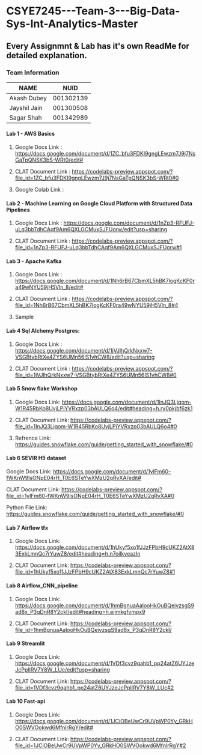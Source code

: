 # CSYE7245---Team-3---Big-Data-Sys-Int-Analytics-Master

## Every Assignmnt & Lab has it's own ReadMe for detailed explanation.

### Team Information

| NAME              |     NUID        |
|------------------ |-----------------|
| Akash Dubey  		|   001302139     |
| Jayshil Jain      |   001300508     |
| Sagar Shah        |   001342989     |

#### Lab 1 - AWS Basics

1. Google Docs Link : https://docs.google.com/document/d/1ZC_bfu3FDKI9gngLEwzm7J9j7NsGaTpQNSK3bS-WRt0/edit#

2. CLAT Document Link : https://codelabs-preview.appspot.com/?file_id=1ZC_bfu3FDKI9gngLEwzm7J9j7NsGaTpQNSK3bS-WRt0#0

3. Google Colab Link : 


#### Lab 2 - Machine Learning on Google Cloud Platform with Structured Data Pipelines

1. Google Docs Link : https://docs.google.com/document/d/1nZp3-RFUFJ-uLq3bbTdhCAqf9Am6QXLGCMuxSJFUorw/edit?usp=sharing

2. CLAT Document Link : https://codelabs-preview.appspot.com/?file_id=1nZp3-RFUFJ-uLq3bbTdhCAqf9Am6QXLGCMuxSJFUorw#1


#### Lab 3 - Apache Kafka

1. Google Docs Link : https://docs.google.com/document/d/1Nh6rB67CbmXL5hBK7logKcKF0ra49wNYU59jH5Vln_8/edit# 

2. CLAT Document Link : https://codelabs-preview.appspot.com/?file_id=1Nh6rB67CbmXL5hBK7logKcKF0ra49wNYU59jH5Vln_8#4 

3. Sample


#### Lab 4 Sql Alchemy Postgres:

1. Google Docs Link : https://docs.google.com/document/d/1jVJlhQrkNxxw7-VSGBtybRtXe4ZYS6UMn56IS1vhCW8/edit?usp=sharing

2. CLAT Document Link : https://codelabs-preview.appspot.com/?file_id=1jVJlhQrkNxxw7-VSGBtybRtXe4ZYS6UMn56IS1vhCW8#0


#### Lab 5 Snow flake Workshop

1. Google Docs Link: https://docs.google.com/document/d/1InJQ3Ljqom-W1R45RbKo8UvjLPiYVRxzp03bAULQ6o4/edit#heading=h.ry0pkjbf6zk1

2. CLAT Document Link: https://codelabs-preview.appspot.com/?file_id=1InJQ3Ljqom-W1R45RbKo8UvjLPiYVRxzp03bAULQ6o4#0

3. Refrence Link: https://guides.snowflake.com/guide/getting_started_with_snowflake/#0


#### Lab 6 SEVIR H5 dataset

Google Docs Link: https://docs.google.com/document/d/1ylFm60-fWKnW9IsONpE04rH_T0E6STeYwXMzU2qRvXA/edit#

CLAT Document Link: https://codelabs-preview.appspot.com/?file_id=1ylFm60-fWKnW9IsONpE04rH_T0E6STeYwXMzU2qRvXA#0

Python File Link: https://guides.snowflake.com/guide/getting_started_with_snowflake/#0


#### Lab 7 Airflow tfx

1. Google Docs Link: https://docs.google.com/document/d/1hUkyf5xo1fJJzFPbH9cUKZ2AtX83ExkLmnQc7rYuwZ8/edit#heading=h.n7oilkyeazln

2. CLAT Document Link: https://codelabs-preview.appspot.com/?file_id=1hUkyf5xo1fJJzFPbH9cUKZ2AtX83ExkLmnQc7rYuwZ8#1


#### Lab 8 Airflow_CNN_pipeline

1. Google Docs Link: https://docs.google.com/document/d/1hmBgnuaAalooHkOuBQeivzsgS9ad8x_P3qDnR8Y2ckI/edit#heading=h.ejimkgfvmpx9 

2. CLAT Document Link: https://codelabs-preview.appspot.com/?file_id=1hmBgnuaAalooHkOuBQeivzsgS9ad8x_P3qDnR8Y2ckI/


#### Lab 9 Streamlit

1. Google Docs Link: https://docs.google.com/document/d/1VDf3cvz9qahb1_pp24atZ6UYJzeJcPplIRV7Y8W_LUc/edit?usp=sharing

2. CLAT Document Link: https://codelabs-preview.appspot.com/?file_id=1VDf3cvz9qahb1_pp24atZ6UYJzeJcPplIRV7Y8W_LUc#2


#### Lab 10 Fast-api

1. Google Docs Link: https://docs.google.com/document/d/1JCiOBeUwCr9UVpWP0Yy_GRkHO0SWVOokwd6MfnlrRgY/edit# 

2. CLAT Document Link: https://codelabs-preview.appspot.com/?file_id=1JCiOBeUwCr9UVpWP0Yy_GRkHO0SWVOokwd6MfnlrRgY#2

